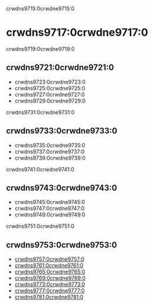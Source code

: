crwdns9715:0crwdne9715:0
# crwdns9717:0crwdne9717:0

crwdns9719:0crwdne9719:0
## crwdns9721:0crwdne9721:0

- crwdns9723:0crwdne9723:0
- crwdns9725:0crwdne9725:0
- crwdns9727:0crwdne9727:0
- crwdns9729:0crwdne9729:0

crwdns9731:0crwdne9731:0
## crwdns9733:0crwdne9733:0

- crwdns9735:0crwdne9735:0
- crwdns9737:0crwdne9737:0
- crwdns9739:0crwdne9739:0

crwdns9741:0crwdne9741:0
## crwdns9743:0crwdne9743:0

- crwdns9745:0crwdne9745:0
- crwdns9747:0crwdne9747:0
- crwdns9749:0crwdne9749:0

crwdns9751:0crwdne9751:0
## crwdns9753:0crwdne9753:0

- [crwdns9757:0crwdne9757:0](crwdns9755:0crwdne9755:0)
- [crwdns9761:0crwdne9761:0](crwdns9759:0crwdne9759:0)
- [crwdns9765:0crwdne9765:0](crwdns9763:0crwdne9763:0)
- [crwdns9769:0crwdne9769:0](crwdns9767:0crwdne9767:0)
- [crwdns9773:0crwdne9773:0](crwdns9771:0crwdne9771:0)
- [crwdns9777:0crwdne9777:0](crwdns9775:0crwdne9775:0)
- [crwdns9781:0crwdne9781:0](crwdns9779:0crwdne9779:0)
